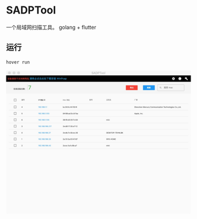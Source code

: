 # SADPTool

一个局域网扫描工具。 golang + flutter

## 运行

``` bash
hover run
```

![demo](./docs/example.jpg)
